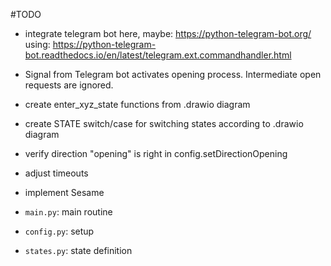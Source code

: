 #TODO
* integrate telegram bot here, maybe: https://python-telegram-bot.org/
  using: https://python-telegram-bot.readthedocs.io/en/latest/telegram.ext.commandhandler.html
* Signal from Telegram bot activates opening process. Intermediate open requests are ignored.
* create enter_xyz_state functions from .drawio diagram
* create STATE switch/case for switching states according to .drawio diagram
* verify direction "opening" is right in config.setDirectionOpening
* adjust timeouts
* implement Sesame

* `main.py`: main routine
* `config.py`: setup 
* `states.py`: state definition